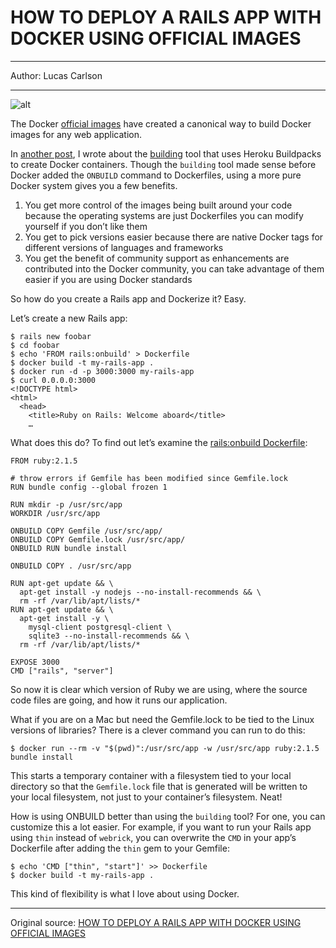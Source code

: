 # HOW TO DEPLOY A RAILS APP WITH DOCKER USING OFFICIAL IMAGES

---

Author: Lucas Carlson

---

![alt](http://resource.docker.cn/docker-ruby.png)

The Docker [official images](https://github.com/docker-library/official-images) have created a canonical way to build Docker images for any web application.

In [another post](http://www.centurylinklabs.com/heroku-on-docker/), I wrote about the [building](https://github.com/CenturyLinkLabs/building) tool that uses Heroku Buildpacks to create Docker containers. Though the `building` tool made sense before Docker added the `ONBUILD` command to Dockerfiles, using a more pure Docker system gives you a few benefits.

1. You get more control of the images being built around your code because the operating systems are just Dockerfiles you can modify yourself if you don’t like them
2. You get to pick versions easier because there are native Docker tags for different versions of languages and frameworks
3. You get the benefit of community support as enhancements are contributed into the Docker community, you can take advantage of them easier if you are using Docker standards

So how do you create a Rails app and Dockerize it? Easy.

Let’s create a new Rails app:

```
$ rails new foobar
$ cd foobar
$ echo 'FROM rails:onbuild' > Dockerfile
$ docker build -t my-rails-app .
$ docker run -d -p 3000:3000 my-rails-app
$ curl 0.0.0.0:3000
<!DOCTYPE html>
<html>
  <head>
    <title>Ruby on Rails: Welcome aboard</title>
    …
```

What does this do? To find out let’s examine the [rails:onbuild Dockerfile](https://github.com/docker-library/rails/blob/master/onbuild/Dockerfile):


```
FROM ruby:2.1.5

# throw errors if Gemfile has been modified since Gemfile.lock
RUN bundle config --global frozen 1

RUN mkdir -p /usr/src/app
WORKDIR /usr/src/app

ONBUILD COPY Gemfile /usr/src/app/
ONBUILD COPY Gemfile.lock /usr/src/app/
ONBUILD RUN bundle install

ONBUILD COPY . /usr/src/app

RUN apt-get update && \
  apt-get install -y nodejs --no-install-recommends && \
  rm -rf /var/lib/apt/lists/*
RUN apt-get update && \
  apt-get install -y \
    mysql-client postgresql-client \
    sqlite3 --no-install-recommends && \
  rm -rf /var/lib/apt/lists/*

EXPOSE 3000
CMD ["rails", "server"]
```

So now it is clear which version of Ruby we are using, where the source code files are going, and how it runs our application.

What if you are on a Mac but need the Gemfile.lock to be tied to the Linux versions of libraries? There is a clever command you can run to do this:

```
$ docker run --rm -v "$(pwd)":/usr/src/app -w /usr/src/app ruby:2.1.5 bundle install
```

This starts a temporary container with a filesystem tied to your local directory so that the `Gemfile.lock` file that is generated will be written to your local filesystem, not just to your container’s filesystem. Neat!

How is using ONBUILD better than using the `building` tool? For one, you can customize this a lot easier. For example, if you want to run your Rails app using `thin` instead of `webrick`, you can overwrite the `CMD` in your app’s Dockerfile after adding the `thin` gem to your Gemfile:

```
$ echo 'CMD ["thin", "start"]' >> Dockerfile
$ docker build -t my-rails-app .
```

This kind of flexibility is what I love about using Docker.

---

Original source: [HOW TO DEPLOY A RAILS APP WITH DOCKER USING OFFICIAL IMAGES](http://www.centurylinklabs.com/how-to-deploy-a-rails-app-to-docker-using-official-images/)